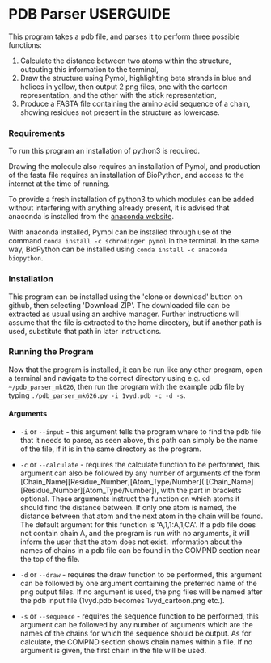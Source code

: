 # PDB Parser USERGUIDE

This program takes a pdb file, and parses it to perform three possible functions:
1) Calculate the distance between two atoms within the structure, outputing this information to the terminal,
2) Draw the structure using Pymol, highlighting beta strands in blue and helices in yellow, then output 2 png files, one with the cartoon representation, and the other with the stick representation,
3) Produce a FASTA file containing the amino acid sequence of a chain, showing residues not present in the structure as lowercase.

### Requirements

To run this program an installation of python3 is required.

Drawing the molecule also requires an installation of Pymol, and production of the fasta file requires an installation of BioPython, and access to the internet at the time of running.

To provide a fresh installation of python3 to which modules can be added without interfering with anything already present, it is advised that anaconda is installed from the [anaconda website](https://anaconda.com/download).

With anaconda installed, Pymol can be installed through use of the command `conda install -c schrodinger pymol` in the terminal.  In the same way, BioPython can be installed  using `conda install -c anaconda biopython`.

### Installation

This program can be installed using the 'clone or download' button on github, then selecting 'Download ZIP'.  The downloaded file can be extracted as usual using an archive manager.  Further instructions will assume that the file is extracted to the home directory, but if another path is used, substitute that path in later instructions.

### Running the Program

Now that the program is installed, it can be run like any other program, open a terminal and navigate to the correct directory using e.g. `cd ~/pdb_parser_mk626`, then run the program with the example pdb file by typing `./pdb_parser_mk626.py -i 1vyd.pdb -c -d -s`.

#### Arguments

* `-i` or `--input` - this argument tells the program where to find the pdb file that it needs to parse, as seen above, this path can simply be the name of the file, if it is in the same directory as the program.

* `-c` or `--calculate` - requires the calculate function to be performed, this argument can also be followed by any number of arguments of the form \[Chain_Name\]\[Residue_Number\]\[Atom_Type/Number\]\(:\[Chain_Name\]\[Residue_Number\]\[Atom_Type/Number\]\), with the part in brackets optional.  These arguments instruct the function on which atoms it should find the distance between.  If only one atom is named, the distance between that atom and the next atom in the chain will be found.  The default argument for this function is 'A,1,1:A,1,CA'.  If a pdb file does not contain chain A, and the program is run with no arguments, it will inform the user that the atom does not exist.  Information about the names of chains in a pdb file can be found in the COMPND section near the top of the file.

* `-d` or `--draw` - requires the draw function to be performed, this argument can be followed by one argument containing the preferred name of the png output files.  If no argument is used, the png files will be named after the pdb input file (1vyd.pdb becomes 1vyd_cartoon.png etc.).

* `-s` or `--sequence` - requires the sequence function to be performed, this argument can be followed by any number of arguments which are the names of the chains for which the sequence should be output.  As for calculate, the COMPND section shows chain names within a file.  If no argument is given, the first chain in the file will be used.
